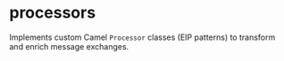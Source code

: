 # processors

Implements custom Camel `Processor` classes (EIP patterns) to transform and enrich message exchanges.
